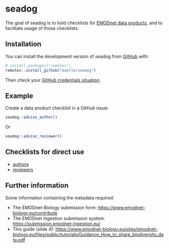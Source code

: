
# seadog

<!-- badges: start -->
<!-- badges: end -->

The goal of seadog is to hold checklists for [EMODnet data products](https://github.com/EMODnet/EMODnet-Biology-Project-Template-cookiecutter), and to facilitate usage of those checklists.

## Installation

You can install the development version of seadog from [GitHub](https://github.com/) with:

``` r
# install.packages("remotes")
remotes::install_github("maelle/seadog")
```

Then check your [GitHub credentials situation](https://usethis.r-lib.org/articles/git-credentials.html).

## Example

Create a data product checklist in a GitHub issue:

``` r
seadog::advise_author()
```

Or 

``` r
seadog::advise_reviewer()
```

## Checklists for direct use

* [authors](inst/author-checklist.md)
* [reviewers](inst/reviewer-checklist.md)

## Further information

Some information containing the metadata required:
* The EMODnet-Biology submission form: https://www.emodnet-biology.eu/contribute
* The EMODnet Ingestion submission system: https://submission.emodnet-ingestion.eu/
* This guide (slide 4): https://www.emodnet-biology.eu/sites/emodnet-biology.eu/files/public/tutorials/Guidance_How_to_share_biodiversity_data.pdf
